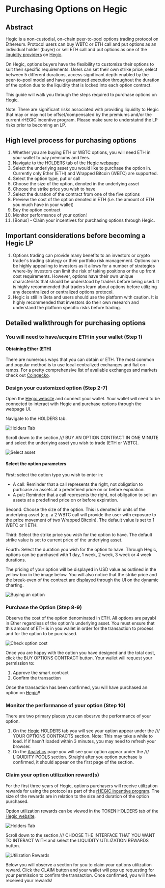 # Purchasing Options on Hegic

## Abstract

Hegic is a non-custodial, on-chain peer-to-pool options trading protocol on Ethereum. Protocol users can buy WBTC or ETH call and put options as an individual holder (buyer) or sell ETH call and put options as one of the [liquidity providers](https://github.com/jmonteer/hegic-resources/blob/main/docs/Becoming_an_LP.md) on [Hegic](https://www.hegic.co). 

On Hegic, options buyers have the flexibility to customize their options to suit their specific requirements. Users can set their own strike price, select between 5 different durations, access significant depth enabled by the peer-to-pool model and have guaranteed execution throughout the duration of the option due to the liquidity that is locked into each option contract.

This guide will walk you through the steps required to purchase options on [Hegic](https://www.hegic.co/).

Note: There are significant risks associated with providing liquidity to Hegic that may or may not be offset/compensated by the premiums and/or the current rHEGIC incentive program. Please make sure to understatnd the LP risks prior to becoming an LP.

## High level process for purchasing options

1. Whether you are buying ETH or WBTC options, you will need ETH in your wallet to pay premiums and fees.
2. Navigate to the HOLDERS tab of the [Hegic webpage](https://www.hegic.co/)
3. Select the underlying asset you would like to purchase the option in. Currently only Ether (ETH) and Wrapped Bitcoin (WBTC) are supported.
4. Select the option type, put or call
5. Choose the size of the option, denoted in the underlying asset
6. Choose the strike price you wish to have
7. Select the duration of the contract from one of the five options
8. Preview the cost of the option denoted in ETH (i.e. the amount of ETH you much have in your wallet)
9. Buy the option contract
10. Monitor performance of your option!
11. [Bonus] - Claim your incentives for purchasing options through Hegic.

## Important considerations before becoming a Hegic LP

1. Options trading can provide many benefits to an investors or crypto trader's trading strategy or their portfolio risk management. Options can be highly appealing to investors as it allows for a number of strategies where-by investors can limit the risk of taking positions or the up front cost requirements. However, options have their own unique characterists that should be understood by traders before being used. It is highly recommended that traders learn about options before utilizing any decentralized or centralized options protocol.
2. Hegic is still in Beta and users should use the platform with caution. It is highly recommended that investors do their own research and understand the platform specific risks before trading.

## Detailed walkthrough for purchasing options

### You will need to have/acquire ETH in your wallet (Step 1)

#### Obtaining Ether (ETH)
There are numerous ways that you can obtain or ETH. The most common and popular method is to use local centralized exchanges and fiat on-ramps. For a pretty comprehensive list of available exchanges and markets check out [Coingecko](https://www.coingecko.com/en/coins/ethereum#markets).

### Design your customized option (Step 2-7)

Open the [Hegic website](https://www.hegic.co/) and connect your wallet. Your wallet will need to be connected to interact with Hegic and purchase options through the webpage UI.

Navigate to the HOLDERS tab.

![Holders Tab](https://i.imgur.com/HrVBk2A.jpg)

Scroll down to the section /// BUY AN OPTION CONTRACT IN ONE MINUTE and select the underlying asset you wish to trade (ETH or WBTC).

![Select asset](https://i.imgur.com/OOasA2c.jpeg)

#### Select the option parameters

First: select the option type you wish to enter in:

- A call: Reminder that a call represents the right, not obligation to purhcase an assets at a predefined price on or before expiration. 
- A put: Reminder that a call represents the right, not obligation to sell an assets at a predefined price on or before expiration.

Second: Choose the size of the option. This is denoted in units of the underlying asset (e.g. a 2 WBTC call will provide the user with exposure to the price movement of two Wrapped Bitcoin). The default value is set to 1 WBTC or 1 ETH.

Third: Select the strike price you wish for the option to have. The default strike value is set to current price of the underlying asset.

Fourth: Select the duration you wish for the option to have. Through Hegic, options can be purchased with 1 day, 1 week, 2 week, 3 week or 4 week durations.

The pricing of your option will be displayed in USD value as outlined in the yellow box in the image below. You will also notice that the strike price and the break-even of the contract are displayed through the UI on the dynamic charting.

![Buying an option](https://i.imgur.com/6nxQuxl.jpeg)

### Purchase the Option (Step 8-9)

Observe the cost of the option denominated in ETH. All options are payabl in Ether regardless of the option's underlying asset. You must ensure that this amount of ETH is in you wallet in order for the transaction to process and for the option to be purchased.

![Check option cost](https://i.imgur.com/W22mVtz.jpg)

Once you are happy with the option you have designed and the total cost, click the BUY OPTIONS CONTRACT button. Your wallet will request your permission to:
1. Approve the smart contract
2. Confirm the transaction

Once the transaction has been confirmed, you will have purchased an option on [Hegic](https://www.hegic.co/)!!

### Monitor the performance of your option (Step 10)

There are two primary places you can obesrve the performance of your option.
1. On the [Hegic](https://www.hegic.co/) HOLDERS tab you will see your option appear under the /// YOUR OPTIONS CONTRACTS section. Note: This may take a while to load. If if hasn't loaded within 3 minutes, you may need to refresh your browser. 
2. On the [Analytics](https://www.hegic.co/analytics) page you will see your option appear under the /// LIQUIDITY POOLS section. Straight after you option purchase is confirmed, it should appear on the first page of the section.

### Claim your option utilization reward(s)

For the first three years of Hegic, options purchasers will receive utilization rewards for using the protocol as part of the [rHEGIC incentive program](https://medium.com/hegic/hegic-rewards-distribution-continues-how-to-earn-phase-i-rewards-with-lock-ups-29545bf43a44). The size of the rewards are in relation to the size and duration of the option purchased. 

Option utilization rewards can be viewed in the TOKEN HOLDERS tab of the [Hegic website](https://www.hegic.co/).

![Holders Tab](https://i.imgur.com/cEaZnUd.jpeg)

Scroll down to the section /// CHOOSE THE INTERFACE THAT YOU WANT TO INTERACT WITH and select the LIQUIDITY UTILIZATION REWARDS button.

![Utilization Rewards](https://i.imgur.com/lLP6MPt.jpg)

Below you will observe a section for you to claim your options utilization reward. Click the CLAIM button and your wallet will pop up requesting for your permission to confirm the transaction. Once confirmed, you will have received your rewards!







